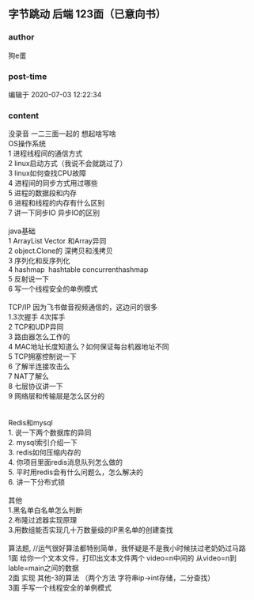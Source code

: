 ## 字节跳动 后端 123面（已意向书）
### author 
狗e蛋
### post-time 

编辑于  2020-07-03 12:22:34
### content 
<div class="post-topic-des nc-post-content">
 没录音 一二三面一起的 想起啥写啥
 <br/>
 OS操作系统
 <br/>
 1 进程线程间的通信方式
 <br/>
 2 linux启动方式（我说不会就跳过了）
 <br/>
 3 linux如何查找CPU故障
 <br/>
 4 进程间的同步方式用过哪些
 <br/>
 5 进程的数据段和内存
 <br/>
 6 进程和线程的内存有什么区别
 <br/>
 7 讲一下同步IO 异步IO的区别
 <br/>
 <br/>
 java基础
 <br/>
 1 ArrayList Vector 和Array异同
 <br/>
 2 object.Clone的 深拷贝和浅拷贝
 <br/>
 3 序列化和反序列化
 <br/>
 4 hashmap  hashtable concurrenthashmap
 <br/>
 5 反射说一下
 <br/>
 6 写一个线程安全的单例模式
 <br/>
 <br/>
 TCP/IP 因为飞书做音视频通信的，这边问的很多
 <br/>
 1.3次握手 4次挥手
 <br/>
 2 TCP和UDP异同
 <br/>
 3 路由器怎么工作的
 <br/>
 4 MAC地址长度知道么？如何保证每台机器地址不同
 <br/>
 5 TCP拥塞控制说一下
 <br/>
 6 了解半连接攻击么
 <br/>
 7 NAT了解么
 <br/>
 8 七层协议讲一下
 <br/>
 9 网络层和传输层是怎么区分的
 <br/>
 <br/>
 <br/>
 Redis和mysql
 <br/>
 1. 说一下两个数据库的异同
 <br/>
 2. mysql索引介绍一下
 <br/>
 3. redis如何压缩内存的
 <br/>
 4. 你项目里面redis消息队列怎么做的
 <br/>
 5. 平时用redis会有什么问题么，怎么解决的
 <br/>
 6. 讲一下分布式锁
 <br/>
 <br/>
 其他
 <br/>
 1.黑名单白名单怎么判断
 <br/>
 2.布隆过滤器实现原理
 <br/>
 3.用数组能否实现几十万数量级的IP黑名单的创建查找
 <br/>
 <br/>
 算法题, //运气很好算法都特别简单，我怀疑是不是我小时候扶过老奶奶过马路
 <br/>
 1面 给你一个文本文件，打印出文本文件两个 video=n中间的 从video=n到 lable=main之间的数据
 <br/>
 2面 实现 其他-3的算法 （两个方法 字符串ip-&gt;int存储，二分查找）
 <br/>
 3面 手写一个线程安全的单例模式
 <br/>
</div>

